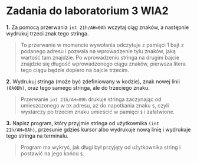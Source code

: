 # Zadania do laboratorium 3 WIA2

**1.** Za pomocą przerwania `int 21h/AH=0Ah` wczytaj ciąg znaków, a następnie wydrukuj trzeci znak tego stringa. 
> To przerwanie w momencie wywołania odczytuje z pamięci 1 bajt z podanego adresu i pozwala na wprowadzenie tylu znaków, jaką wartość tam znajdzie. 
> Po wprowadzeniu stringa na drugim bajcie znajdzie się długość wprowadzonego ciągu znaków, pierwsza litera tego ciągu będzie dopiero na bajcie trzecim.

**2.** Wydrukuj stringa (może być zdefiniowany w kodzie), znak nowej linii `(0A0Dh)`, oraz tego samego stringa, ale do trzeciego znaku. 
> Przerwanie `int 21h/AH=09h` drukuje stringa zaczynając od umieszczonego w `DX` adresu, aż do napotkania znaku `$`, czyli wystarczy po trzecim znaku umieścić w pamięci `$` i załatwione.

**3.** Napisz program, który przyjmie stringa od użytkownika `(int 21h/AH=0Ah)`, przesunie gdzieś kursor albo wydrukuje nową linię i wydrukuje tego stringa na terminalu. 
> Program ma wykryć, jak długi był przyjęty od użytkownika string i postawić na jego końcu `$`.